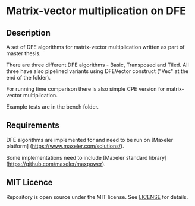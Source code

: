 # Matrix-vector multiplication on DFE

## Description
A set of DFE algorithms for matrix-vector multiplication written as part of master thesis.

There are three different DFE algorithms - Basic, Transposed and Tiled. All three have also pipelined variants using DFEVector construct ("Vec" at the end of the folder).

For running time comparison there is also simple CPE version for matrix-vector multiplication. 

Example tests are in the bench folder.


## Requirements
DFE algorithms are implemented for and need to be run on [Maxeler platform] (https://www.maxeler.com/solutions/).

Some implementations need to include [Maxeler standard library] (https://github.com/maxeler/maxpower).

## MIT Licence
Repository is open source under the MIT license. See [LICENSE](LICENSE) for details.


